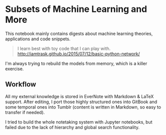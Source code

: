 # Subsets of Machine Learning and More


This notebook mainly contains digests about machine learning theories, applications and code snippets. 

> I learn best with toy code that I can play with. 
http://iamtrask.github.io/2015/07/12/basic-python-network/

I'm always trying to rebuild the models from memory, which is a killer exercise. 

## Workflow
All my external knowledge is stored in EverNote with Markdown & LaTeX support. After editing, I port those highly structured ones into GitBook and some temporal ones into Tumblr (content is written in Markdown, so easy to transfer if needed). 

I tried to build the whole notetaking system with Jupyter notebooks, but failed due to the lack of hierarchy and global search functionality.

